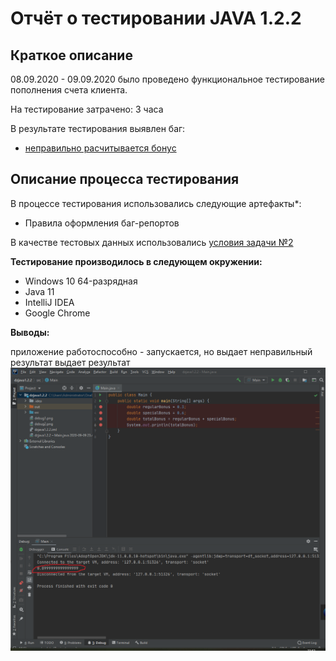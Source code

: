  # Отчёт о тестировании JAVA 1.2.2

## Краткое описание

08.09.2020 - 09.09.2020 было проведено функциональное тестирование пополнения счета клиента.

На тестирование затрачено: 3 часа

В результате тестирования выявлен баг:
* [неправильно расчитывается бонус](https://github.com/itrm000/dzjava1.2.2/issues/1)

## Описание процесса тестирования

В процессе тестирования использовались следующие артефакты*:
* Правила оформления баг-репортов

В качестве тестовых данных использовались [условия задачи №2](https://github.com/netology-code/javaqa-homeworks/tree/master/programming)

**Тестирование производилось в следующем окружении:**
* Windows 10  64-разрядная
* Java 11
* IntelliJ IDEA
* Google Chrome

**Выводы:**

приложение работоспособно - запускается, но выдает неправильный результат выдает результат ![скриншот](https://github.com/itrm000/dzjava1.2.2/blob/master/debug3.png)
